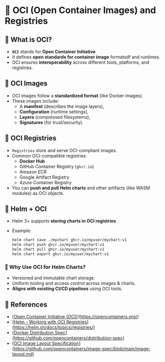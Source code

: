 # 💚 OCI (Open Container Images) and Registries

## 💛 What is OCI?

- **`OCI`** stands for **Open Container Initiative**
- It defines **open standards for container image** formatsdf and runtimes.
- OCI ensures **interoperability** across different tools, platforms, and registries.

## 💛 OCI Images

- OCI images follow a **standardized format** (like Docker images).
- These images include:
    - A **manifest** (describes the image layers),
    - **Configuration** (runtime settings),
    - **Layers** (compressed filesystems),
    - **Signatures** (for trust/security).

## 💛 OCI Registries

- `Registries` store and serve OCI-compliant images.
- Common OCI-compatible registries:
    - **Docker Hub**
    - GitHub Container Registry (`ghcr.io`)
    - Amazon ECR
    - Google Artifact Registry
    - Azure Container Registry
- You can **push and pull Helm charts** and other artifacts (like WASM modules) as OCI objects.

## 💛 Helm + OCI

- Helm 3+ supports **storing charts in OCI registries**.
- Example:
    
    ```bash
    helm chart save ./mychart ghcr.io/myuser/mychart:v1
    helm chart push ghcr.io/myuser/mychart:v1
    helm chart pull ghcr.io/myuser/mychart:v1
    helm chart export ghcr.io/myuser/mychart:v1
    ```
    

### 🤍 Why Use OCI for Helm Charts?

- Versioned and immutable chart storage.
- Uniform tooling and access control across images & charts.
- **Aligns with existing CI/CD pipelines** using OCI tools.

## 💛 References

- [[Open Container Initiative (OCI)](https://opencontainers.org/)](https://opencontainers.org/)
- [[Helm - Working with OCI Registries](https://helm.sh/docs/topics/registries/)](https://helm.sh/docs/topics/registries/)
- [[Docker Distribution Spec](https://github.com/opencontainers/distribution-spec)](https://github.com/opencontainers/distribution-spec)
- [[OCI Image Layout Specification](https://github.com/opencontainers/image-spec/blob/main/image-layout.md)](https://github.com/opencontainers/image-spec/blob/main/image-layout.md)
